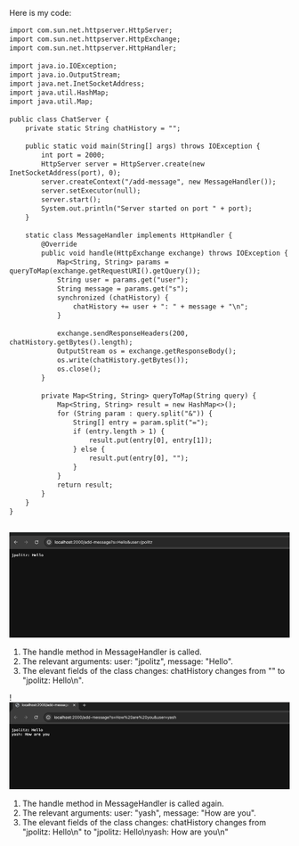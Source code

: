Here is my code:
```
import com.sun.net.httpserver.HttpServer;
import com.sun.net.httpserver.HttpExchange;
import com.sun.net.httpserver.HttpHandler;

import java.io.IOException;
import java.io.OutputStream;
import java.net.InetSocketAddress;
import java.util.HashMap;
import java.util.Map;

public class ChatServer {
    private static String chatHistory = "";

    public static void main(String[] args) throws IOException {
        int port = 2000;
        HttpServer server = HttpServer.create(new InetSocketAddress(port), 0);
        server.createContext("/add-message", new MessageHandler());
        server.setExecutor(null); 
        server.start();
        System.out.println("Server started on port " + port);
    }

    static class MessageHandler implements HttpHandler {
        @Override
        public void handle(HttpExchange exchange) throws IOException {
            Map<String, String> params = queryToMap(exchange.getRequestURI().getQuery());
            String user = params.get("user");
            String message = params.get("s");
            synchronized (chatHistory) {
                chatHistory += user + ": " + message + "\n";
            }

            exchange.sendResponseHeaders(200, chatHistory.getBytes().length);
            OutputStream os = exchange.getResponseBody();
            os.write(chatHistory.getBytes());
            os.close();
        }

        private Map<String, String> queryToMap(String query) {
            Map<String, String> result = new HashMap<>();
            for (String param : query.split("&")) {
                String[] entry = param.split("=");
                if (entry.length > 1) {
                    result.put(entry[0], entry[1]);
                } else {
                    result.put(entry[0], "");
                }
            }
            return result;
        }
    }
}


```





![First Screenshot](f1.png)

1. The handle method in MessageHandler is called.
2. The relevant arguments: user: "jpolitz", message: "Hello".
3. The elevant fields of the class changes: chatHistory changes from "" to "jpolitz: Hello\n".


!![second Screenshot](f2.png)
1. The handle method in MessageHandler is called again.
2. The relevant arguments: user: "yash", message: "How are you".
3. The elevant fields of the class changes: chatHistory changes from "jpolitz: Hello\n" to "jpolitz: Hello\nyash: How are you\n"
